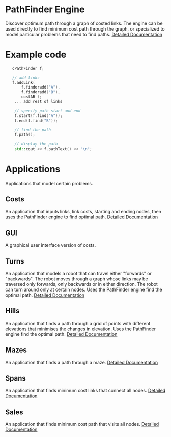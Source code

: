 # PathFinder Engine
Discover optimum path through a graph of costed links.  The engine can be used directly to find minimum cost path through the graph, or specialized to model particular problems that need to find paths.  [Detailed Documentation](https://github.com/JamesBremner/PathFinder/blob/47984f841d164f6b9cb081440c2eddf63e819075/src/cPathFinder.h#L5-L122)

# Example code

```C++
   cPathFinder f;
   
   // add links
   f.addLink(
       f.findoradd("A"),
       f.findoradd("B"),
       costAB );
    ... add rest of links
    
    // specify path start and end
    f.start(f.find("A"));
    f.end(f.find("B"));
    
    // find the path
    f.path();
    
    // display the path
    std::cout << f.pathText() << "\n";
```
# Applications

Applications that model certain problems.

## Costs
An application that inputs links, link costs, starting and ending nodes, then uses the PathFinder engine to find optimal path. [Detailed Documentation](https://github.com/JamesBremner/PathFinder/wiki/Costs)

## GUI
A graphical user interface version of costs.

## Turns
An application that models a robot that can travel either "forwards" or "backwards". The robot moves through a graph whose links may be traversed only forwards, only backwards or in either direction. The robot can turn around only at certain nodes.  Uses the PathFinder engine find the optimal path.  [Detailed Documentation](https://github.com/JamesBremner/PathFinder/wiki/Turns)

## Hills
An application that finds a path through a grid of points with different elevations that minimises the changes in elevation. Uses the PathFinder engine find the optimal path. [Detailed Documentation](https://github.com/JamesBremner/PathFinder/wiki/Hills)

## Mazes
An application that finds a path through a maze.  [Detailed Documentation](https://github.com/JamesBremner/PathFinder/wiki/Mazes)

## Spans
An application that finds minimum cost links that connect all nodes.  [Detailed Documentation](https://github.com/JamesBremner/PathFinder/wiki/Spans)

## Sales
An application that finds minimum cost path that visits all nodes. [Detailed Documentation](https://github.com/JamesBremner/PathFinder/wiki/Sales)
